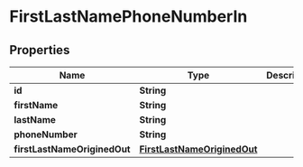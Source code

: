
# FirstLastNamePhoneNumberIn

## Properties
Name | Type | Description | Notes
------------ | ------------- | ------------- | -------------
**id** | **String** |  |  [optional]
**firstName** | **String** |  |  [optional]
**lastName** | **String** |  |  [optional]
**phoneNumber** | **String** |  |  [optional]
**firstLastNameOriginedOut** | [**FirstLastNameOriginedOut**](FirstLastNameOriginedOut.md) |  |  [optional]




